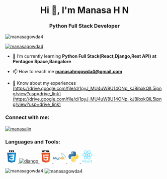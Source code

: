 <h1 align="center">Hi 👋, I'm Manasa H N</h1>
<h3 align="center">Python Full Stack Developer</h3>

<p align="left"> <img src="https://komarev.com/ghpvc/?username=manasagowda4&label=Profile%20views&color=0e75b6&style=flat" alt="manasagowda4" /> </p>

<p align="left"> <a href="https://github.com/ryo-ma/github-profile-trophy"><img src="https://github-profile-trophy.vercel.app/?username=manasagowda4" alt="manasagowda4" /></a> </p>

- 🌱 I’m currently learning **Python Full Stack(React,Django,Rest API) at Pentagon Space,Bangalore**

- 📫 How to reach me **manasahngowda4@gmail.com**

- 📄 Know about my experiences [https://drive.google.com/file/d/1pyJ_MU4uW8U14ONp_kJ8ibxkQlL5ipng/view?usp=drive_link](https://drive.google.com/file/d/1pyJ_MU4uW8U14ONp_kJ8ibxkQlL5ipng/view?usp=drive_link)

<h3 align="left">Connect with me:</h3>
<p align="left">
<a href="https://linkedin.com/in/manasalin" target="blank"><img align="center" src="https://raw.githubusercontent.com/rahuldkjain/github-profile-readme-generator/master/src/images/icons/Social/linked-in-alt.svg" alt="manasalin" height="30" width="40" /></a>
</p>

<h3 align="left">Languages and Tools:</h3>
<p align="left"> <a href="https://www.w3schools.com/css/" target="_blank" rel="noreferrer"> <img src="https://raw.githubusercontent.com/devicons/devicon/master/icons/css3/css3-original-wordmark.svg" alt="css3" width="40" height="40"/> </a> <a href="https://www.djangoproject.com/" target="_blank" rel="noreferrer"> <img src="https://cdn.worldvectorlogo.com/logos/django.svg" alt="django" width="40" height="40"/> </a> <a href="https://www.w3.org/html/" target="_blank" rel="noreferrer"> <img src="https://raw.githubusercontent.com/devicons/devicon/master/icons/html5/html5-original-wordmark.svg" alt="html5" width="40" height="40"/> </a> <a href="https://www.mysql.com/" target="_blank" rel="noreferrer"> <img src="https://raw.githubusercontent.com/devicons/devicon/master/icons/mysql/mysql-original-wordmark.svg" alt="mysql" width="40" height="40"/> </a> <a href="https://www.python.org" target="_blank" rel="noreferrer"> <img src="https://raw.githubusercontent.com/devicons/devicon/master/icons/python/python-original.svg" alt="python" width="40" height="40"/> </a> <a href="https://reactjs.org/" target="_blank" rel="noreferrer"> <img src="https://raw.githubusercontent.com/devicons/devicon/master/icons/react/react-original-wordmark.svg" alt="react" width="40" height="40"/> </a> </p>

<p><img align="left" src="https://github-readme-stats.vercel.app/api/top-langs?username=manasagowda4&show_icons=true&locale=en&layout=compact" alt="manasagowda4" /></p>

<p>&nbsp;<img align="center" src="https://github-readme-stats.vercel.app/api?username=manasagowda4&show_icons=true&locale=en" alt="manasagowda4" /></p>


<!--
**Manasagowda4/Manasagowda4** is a ✨ _special_ ✨ repository because its `README.md` (this file) appears on your GitHub profile.

Here are some ideas to get you started:

- 🔭 I’m currently working on ...
- 🌱 I’m currently learning ...
- 👯 I’m looking to collaborate on ...
- 🤔 I’m looking for help with ...
- 💬 Ask me about ...
- 📫 How to reach me: ...
- 😄 Pronouns: ...
- ⚡ Fun fact: ...
-->
